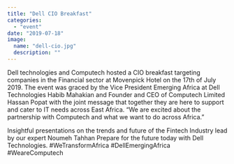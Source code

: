 ```yaml
---
title: "Dell CIO Breakfast"
categories: 
  - "event"
date: "2019-07-18"
image:
  name: "dell-cio.jpg"
  description: ""
---
```


Dell technologies and Computech hosted a CIO breakfast targeting companies in the Financial sector at Movenpick Hotel on the 17th of July 2019.
The event was graced by the Vice President Emerging Africa at Dell Technologies Habib Mahakian and Founder and CEO of Computech Limited Hassan Popat with the joint message that together they are here to support and cater to IT needs across East Africa. “We are excited about the partnership with Computech and what we want to do across Africa.”

Insightful presentations on the trends and future of the Fintech Industry lead by our expert Noumeh Tahhan
Prepare for the future today with Dell Technologies. #WeTransformAfrica  #DellEmergingAfrica #WeareComputech
